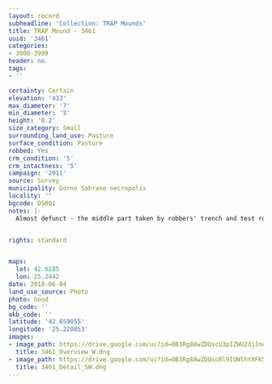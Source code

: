 ```yaml
---
layout: record
subheadline: 'Collection: TRAP Mounds'
title: TRAP Mound - 3461
uuid: '3461'
categories:
- 3000-3999
header: no
tags:
- ''

certainty: Certain
elevation: '433'
max_diameter: '7'
min_diameter: '5'
height: '0.2'
size_category: Small
surrounding_land_use: Pasture
surface_condition: Pasture
robbed: Yes
crm_condition: '5'
crm_intactness: '5'
campaign: '2011'
source: Survey
municipality: Gorno Sahrane necropolis
locality: ''
bgcode: DS001
notes: |-
  Almost defunct - the middle part taken by robbers' trench and test robbers' trench's around the mound.


rights: standard


maps:
  lat: 42.6285
  lon: 25.2442
date: 2018-06-04
land_use_source: Photo
photo: Good
bg_code: ''
akb_code: ''
latitude: '42.659055'
longitude: '25.220853'
images:
- image_path: https://drive.google.com/uc?id=0B3Rg88wZDQscU3pIZWU2djJneWc
  title: 3461_Overview_W.dng
- image_path: https://drive.google.com/uc?id=0B3Rg88wZDQscRl9IUWlhYXFKSjA
  title: 3461_Detail_SW.dng
---
```


